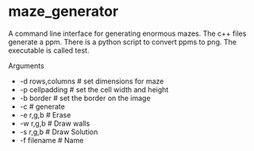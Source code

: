 # maze_generator
A command line interface for generating enormous mazes. The c++ files generate a ppm. There is a python script to convert ppms to png. The executable is called test.

Arguments
*  -d rows,columns # set dimensions for maze
*  -p cellpadding # set the cell width and height
*  -b border # set the border on the image
*  -c # generate
*  -e r,g,b # Erase
*  -w r,g,b # Draw walls
*  -s r,g,b # Draw Solution
*  -f filename # Name
